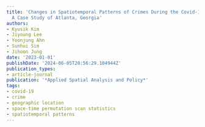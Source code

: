 ```yaml
---
title: 'Changes in Spatiotemporal Patterns of Crimes During the Covid-19 Pandemic:
  A Case Study of Atlanta, Georgia'
authors:
- Kyusik Kim
- Jiyoung Lee
- Yoonjung Ahn
- Sunhui Sim
- Jihoon Jung
date: '2023-01-01'
publishDate: '2024-06-05T20:56:29.104944Z'
publication_types:
- article-journal
publication: '*Applied Spatial Analysis and Policy*'
tags:
- covid-19
- crime
- geographic location
- space-time permutation scan statistics
- spatiotemporal patterns
---
```


